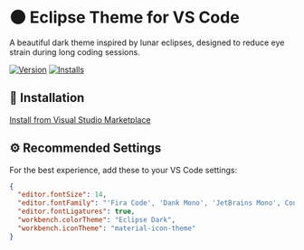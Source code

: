 # 🌑 Eclipse Theme for VS Code

A beautiful dark theme inspired by lunar eclipses, designed to reduce eye strain during long coding sessions.

[![Version](https://vsmarketplacebadge.apphb.com/version-short/Eclipse-Theme.eclipse-theme-midnight.svg)](https://marketplace.visualstudio.com/items?itemName=Eclipse-Theme.eclipse-theme-midnight)
[![Installs](https://vsmarketplacebadge.apphb.com/installs-short/Eclipse-Theme.eclipse-theme-midnight.svg)](https://marketplace.visualstudio.com/items?itemName=Eclipse-Theme.eclipse-theme-midnight)

## 🚀 Installation

[Install from Visual Studio Marketplace](https://marketplace.visualstudio.com/items?itemName=Eclipse-Theme.eclipse-theme-midnight)

## ⚙️ Recommended Settings

For the best experience, add these to your VS Code settings:

```json
{
  "editor.fontSize": 14,
  "editor.fontFamily": "'Fira Code', 'Dank Mono', 'JetBrains Mono', Consolas, 'Courier New', monospace",
  "editor.fontLigatures": true,
  "workbench.colorTheme": "Eclipse Dark",
  "workbench.iconTheme": "material-icon-theme"
}
```